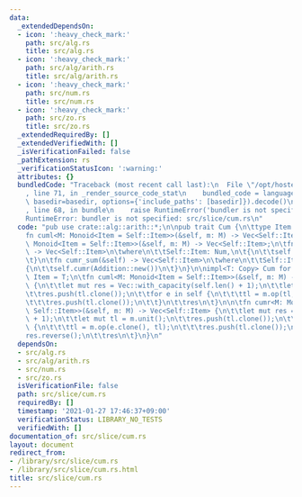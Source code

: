 ```yaml
---
data:
  _extendedDependsOn:
  - icon: ':heavy_check_mark:'
    path: src/alg.rs
    title: src/alg.rs
  - icon: ':heavy_check_mark:'
    path: src/alg/arith.rs
    title: src/alg/arith.rs
  - icon: ':heavy_check_mark:'
    path: src/num.rs
    title: src/num.rs
  - icon: ':heavy_check_mark:'
    path: src/zo.rs
    title: src/zo.rs
  _extendedRequiredBy: []
  _extendedVerifiedWith: []
  _isVerificationFailed: false
  _pathExtension: rs
  _verificationStatusIcon: ':warning:'
  attributes: {}
  bundledCode: "Traceback (most recent call last):\n  File \"/opt/hostedtoolcache/Python/3.9.1/x64/lib/python3.9/site-packages/onlinejudge_verify/documentation/build.py\"\
    , line 71, in _render_source_code_stat\n    bundled_code = language.bundle(stat.path,\
    \ basedir=basedir, options={'include_paths': [basedir]}).decode()\n  File \"/opt/hostedtoolcache/Python/3.9.1/x64/lib/python3.9/site-packages/onlinejudge_verify/languages/user_defined.py\"\
    , line 68, in bundle\n    raise RuntimeError('bundler is not specified: {}'.format(path.as_posix()))\n\
    RuntimeError: bundler is not specified: src/slice/cum.rs\n"
  code: "pub use crate::alg::arith::*;\n\npub trait Cum {\n\ttype Item: Copy;\n\t\
    fn cuml<M: Monoid<Item = Self::Item>>(&self, m: M) -> Vec<Self::Item>;\n\tfn cumr<M:\
    \ Monoid<Item = Self::Item>>(&self, m: M) -> Vec<Self::Item>;\n\tfn cuml_sum(&self)\
    \ -> Vec<Self::Item>\n\twhere\n\t\tSelf::Item: Num,\n\t{\n\t\tself.cuml(Addition::new())\n\
    \t}\n\tfn cumr_sum(&self) -> Vec<Self::Item>\n\twhere\n\t\tSelf::Item: Num,\n\t\
    {\n\t\tself.cumr(Addition::new())\n\t}\n}\n\nimpl<T: Copy> Cum for [T] {\n\ttype\
    \ Item = T;\n\tfn cuml<M: Monoid<Item = Self::Item>>(&self, m: M) -> Vec<Self::Item>\
    \ {\n\t\tlet mut res = Vec::with_capacity(self.len() + 1);\n\t\tlet mut tl = m.unit();\n\
    \t\tres.push(tl.clone());\n\t\tfor e in self {\n\t\t\ttl = m.op(tl, e.clone());\n\
    \t\t\tres.push(tl.clone());\n\t\t}\n\t\tres\n\t}\n\n\tfn cumr<M: Monoid<Item =\
    \ Self::Item>>(&self, m: M) -> Vec<Self::Item> {\n\t\tlet mut res = Vec::with_capacity(self.len()\
    \ + 1);\n\t\tlet mut tl = m.unit();\n\t\tres.push(tl.clone());\n\t\tfor e in self.into_iter().rev()\
    \ {\n\t\t\ttl = m.op(e.clone(), tl);\n\t\t\tres.push(tl.clone());\n\t\t}\n\t\t\
    res.reverse();\n\t\tres\n\t}\n}\n"
  dependsOn:
  - src/alg.rs
  - src/alg/arith.rs
  - src/num.rs
  - src/zo.rs
  isVerificationFile: false
  path: src/slice/cum.rs
  requiredBy: []
  timestamp: '2021-01-27 17:46:37+09:00'
  verificationStatus: LIBRARY_NO_TESTS
  verifiedWith: []
documentation_of: src/slice/cum.rs
layout: document
redirect_from:
- /library/src/slice/cum.rs
- /library/src/slice/cum.rs.html
title: src/slice/cum.rs
---
```

